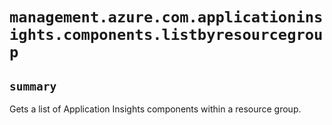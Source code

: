 # `management.azure.com.applicationinsights.components.listbyresourcegroup`

## `summary`
Gets a list of Application Insights components within a resource group.



